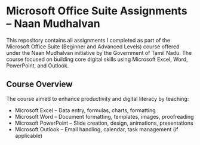 # Microsoft Office Suite Assignments – Naan Mudhalvan

This repository contains all assignments I completed as part of the Microsoft Office Suite (Beginner and Advanced Levels) course offered under the Naan Mudhalvan initiative by the Government of Tamil Nadu. The course focused on building core digital skills using Microsoft Excel, Word, PowerPoint, and Outlook.

## Course Overview

The course aimed to enhance productivity and digital literacy by teaching:

- Microsoft Excel – Data entry, formulas, charts, formatting
- Microsoft Word – Document formatting, templates, images, proofreading
- Microsoft PowerPoint – Slide creation, design, animations, presentations
- Microsoft Outlook – Email handling, calendar, task management (if applicable)
